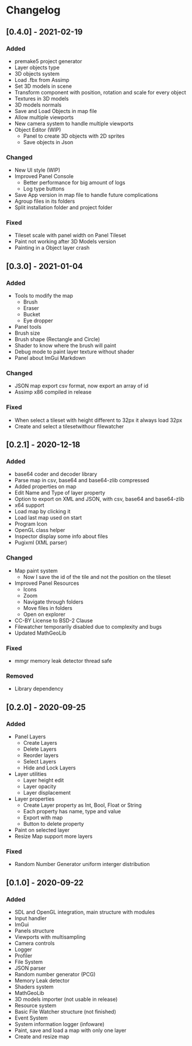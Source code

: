 # Changelog
## [0.4.0] - 2021-02-19
### Added
* premake5 project generator
* Layer objects type
* 3D objects system
* Load .fbx from Assimp
* Set 3D models in scene
* Transform component with position, rotation and scale for every object
* Textures in 3D models
* 3D models normals
* Save and Load Objects in map file
* Allow multiple viewports
* New camera system to handle multiple viewports
* Object Editor (WIP)
	* Panel to create 3D objects with 2D sprites
	* Save objects in Json

### Changed
* New UI style (WIP)
* Improved Panel Console
	* Better performance for big amount of logs
	* Log type buttons
* Save App version in map file to handle future complications
* Agroup files in its folders
* Split installation folder and project folder

### Fixed
* Tileset scale with panel width on Panel Tileset
* Paint not working after 3D Models version
* Painting in a Object layer crash

## [0.3.0] - 2021-01-04
### Added
* Tools to modify the map
	* Brush
	* Eraser
	* Bucket
	* Eye dropper
* Panel tools
* Brush size
* Brush shape (Rectangle and Circle)
* Shader to know where the brush will paint
* Debug mode to paint layer texture without shader
* Panel about ImGui Markdown

### Changed
* JSON map export csv format, now export an array of id
* Assimp x86 compiled in release

### Fixed
* When select a tileset with height different to 32px it always load 32px
* Create and select a tilesetwithour filewatcher

## [0.2.1] - 2020-12-18
### Added
 * base64 coder and decoder library
 * Parse map in csv, base64 and base64-zlib compressed
 * Added properties on map
 * Edit Name and Type of layer property
 * Option to export on XML and JSON, with csv, base64 and base64-zlib
 * x64 support
 * Load map by clicking it
 * Load last map used on start
 * Program Icon
 * OpenGL class helper
 * Inspector display some info about files
 * Pugixml (XML parser)

### Changed
 * Map paint system
	 * Now I save the id of the tile and not the position on the tileset
 * Improved Panel Resources
	* Icons
	* Zoom
	* Navigate through folders
	* Move files in folders
	* Open on explorer
 * CC-BY License to BSD-2 Clause
 * Filewatcher temporarily disabled due to complexity and bugs
 * Updated MathGeoLib

### Fixed
* mmgr memory leak detector thread safe

### Removed
* Library dependency

## [0.2.0] - 2020-09-25
### Added
* Panel Layers
	* Create Layers
	* Delete Layers
	* Reorder layers
	* Select Layers
	* Hide and Lock Layers
* Layer utilities
	* Layer height edit
	* Layer opacity
	* Layer displacement
* Layer properties
	* Create Layer property as Int, Bool, Float or String
	* Each property has name, type and value
	* Export with map
	* Button to delete property
* Paint on selected layer
* Resize Map support more layers

### Fixed
* Random Number Generator uniform interger distribution

## [0.1.0] - 2020-09-22
### Added
* SDL and OpenGL integration, main structure with modules
* Input handler
* ImGui
* Panels structure
* Viewports with multisampling
* Camera controls
* Logger
* Profiler
* File System
* JSON parser
* Random number generator (PCG)
* Memory Leak detector
* Shaders system
* MathGeoLib
* 3D models importer (not usable in release)
* Resource system
* Basic File Watcher structure (not finished)
* Event System
* System information logger (infoware)
* Paint, save and load a map with only one layer
* Create and resize map